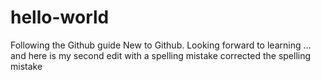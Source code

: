 # hello-world
Following the Github guide
New to Github.
Looking forward to learning
... and here is my second edit with a spelling mistake
corrected the spelling mistake

